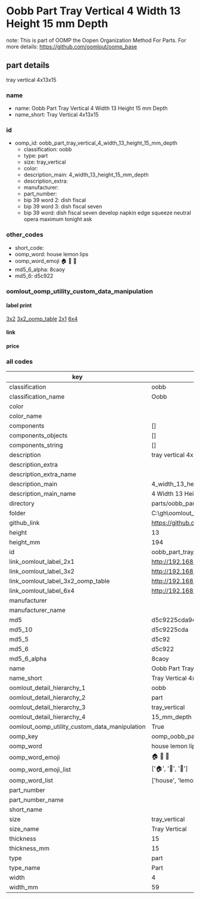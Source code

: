 # Oobb Part Tray Vertical 4 Width 13 Height 15 mm Depth  

note: This is part of OOMP the Oopen Organization Method For Parts. For more details: https://github.com/oomlout/oomp_base

##  part details
  



tray vertical 4x13x15



### name
* name: Oobb Part Tray Vertical 4 Width 13 Height 15 mm Depth
* name_short: Tray Vertical 4x13x15 
### id
* oomp_id: oobb_part_tray_vertical_4_width_13_height_15_mm_depth
  * classification: oobb
  * type: part
  * size: tray_vertical
  * color: 
  * description_main: 4_width_13_height_15_mm_depth
  * description_extra: 
  * manufacturer: 
  * part_number: 
  * bip 39 word 2: dish fiscal
  * bip 39 word 3: dish fiscal seven
  * bip 39 word: dish fiscal seven develop napkin edge squeeze neutral opera maximum tonight ask

### other_codes
* short_code: 
* oomp_word: house lemon lips
* oomp_word_emoji :house: :lemon: :lips:
* md5_6_alpha: 8caoy
* md5_6: d5c922






### oomlout_oomp_utility_custom_data_manipulation
#### label print
[3x2](http://192.168.1.245:1112/?label=oomp%208caoy)
[3x2_oomp_table](http://192.168.1.108:1112/?label=oomp%208caoy)
[2x1](http://192.168.1.242:1112/?label=oomp%208caoy)
[6x4](http://192.168.1.55:1112/?label=oomp%208caoy)    

#### link

                              

#### price







### all codes 
| key | value |  
| --- | --- |  
| classification | oobb |  
| classification_name | Oobb |  
| color |  |  
| color_name |  |  
| components | [] |  
| components_objects | [] |  
| components_string | [] |  
| description | tray vertical 4x13x15 |  
| description_extra |  |  
| description_extra_name |  |  
| description_main | 4_width_13_height_15_mm_depth |  
| description_main_name | 4 Width 13 Height 15 mm Depth |  
| directory | parts/oobb_part_tray_vertical_4_width_13_height_15_mm_depth |  
| folder | C:\gh\oomlout_oobb_version_4_generated_parts\parts\oobb_part_tray_vertical_4_width_13_height_15_mm_depth |  
| github_link | https://github.com/oomlout/oomlout_oomp_part_src/tree/main/parts/oobb_part_tray_vertical_4_width_13_height_15_mm_depth |  
| height | 13 |  
| height_mm | 194 |  
| id | oobb_part_tray_vertical_4_width_13_height_15_mm_depth |  
| link_oomlout_label_2x1 | http://192.168.1.242:1112/?label=oomp%208caoy |  
| link_oomlout_label_3x2 | http://192.168.1.245:1112/?label=oomp%208caoy |  
| link_oomlout_label_3x2_oomp_table | http://192.168.1.108:1112/?label=oomp%208caoy |  
| link_oomlout_label_6x4 | http://192.168.1.55:1112/?label=oomp%208caoy |  
| manufacturer |  |  
| manufacturer_name |  |  
| md5 | d5c9225cda94fa71194973c98955e1f9 |  
| md5_10 | d5c9225cda |  
| md5_5 | d5c92 |  
| md5_6 | d5c922 |  
| md5_6_alpha | 8caoy |  
| name | Oobb Part Tray Vertical 4 Width 13 Height 15 mm Depth |  
| name_short | Tray Vertical 4x13x15  |  
| oomlout_detail_hierarchy_1 | oobb |  
| oomlout_detail_hierarchy_2 | part |  
| oomlout_detail_hierarchy_3 | tray_vertical |  
| oomlout_detail_hierarchy_4 | 15_mm_depth |  
| oomlout_oomp_utility_custom_data_manipulation | True |  
| oomp_key | oomp_oobb_part_tray_vertical_4_width_13_height_15_mm_depth |  
| oomp_word | house lemon lips |  
| oomp_word_emoji | :house: :lemon: :lips: |  
| oomp_word_emoji_list | [':house:', ':lemon:', ':lips:'] |  
| oomp_word_list | ['house', 'lemon', 'lips'] |  
| part_number |  |  
| part_number_name |  |  
| short_name |  |  
| size | tray_vertical |  
| size_name | Tray Vertical |  
| thickness | 15 |  
| thickness_mm | 15 |  
| type | part |  
| type_name | Part |  
| width | 4 |  
| width_mm | 59 |  
